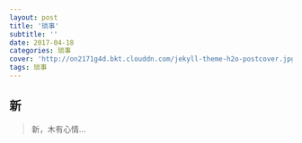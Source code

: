 ```yaml
---
layout: post
title: '琐事'
subtitle: ''
date: 2017-04-18
categories: 琐事
cover: 'http://on2171g4d.bkt.clouddn.com/jekyll-theme-h2o-postcover.jpg'
tags: 琐事
---
```



## 新
>新，木有心情...

